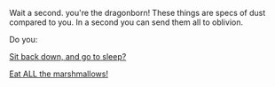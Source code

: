 Wait a second. you're the dragonborn! These things are specs of dust compared to you. In a second you can send them all to oblivion.

Do you: 

[Sit back down, and go to sleep?](../sleep/more-sleep/more-sleep.md)

[Eat ALL the marshmallows!](../count-the-marshmellows/eat-all-the-marshmellows/eat-all-the-marshmellows.md)